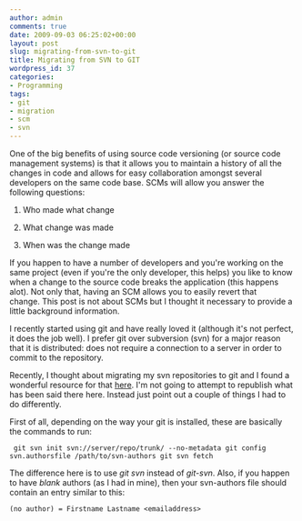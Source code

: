 ```yaml
---
author: admin
comments: true
date: 2009-09-03 06:25:02+00:00
layout: post
slug: migrating-from-svn-to-git
title: Migrating from SVN to GIT
wordpress_id: 37
categories:
- Programming
tags:
- git
- migration
- scm
- svn
---
```


One of the big benefits of using source code versioning (or source code management systems) is that it allows you to maintain a history of all the changes in code and allows for easy collaboration amongst several developers on the same code base. SCMs will allow you answer the following questions:



	
  1. Who made what change

	
  2. What change was made

	
  3. When was the change made


If you happen to have a number of developers and you're working on the same project (even if you're the only developer, this helps) you like to know when a change to the source code breaks the application (this happens alot). Not only that, having an SCM allows you to easily revert that change. This post is not about SCMs but I thought it necessary to provide a little background information.

I recently started using git and have really loved it (although it's not perfect, it does the job well). I prefer git over subversion (svn) for a major reason that it is distributed: does not require a connection to a server in order to commit to the repository.

Recently, I thought about migrating my svn repositories to git and I found a wonderful resource for that [here](http://www.simplisticcomplexity.com/2008/03/05/cleanly-migrate-your-subversion-repository-to-a-git-repository/). I'm not going to attempt to republish what has been said there here. Instead just point out a couple of things I had to do differently.

First of all, depending on the way your git is installed, these are basically the commands to run:

` git svn init svn://server/repo/trunk/ --no-metadata
git config svn.authorsfile /path/to/svn-authors
git svn fetch`

The difference here is to use _git svn_ instead of _git-svn_. Also, if you happen to have _blank_ authors (as I had in mine), then your svn-authors file should contain an entry similar to this:

`(no author) = Firstname Lastname <emailaddress>`
